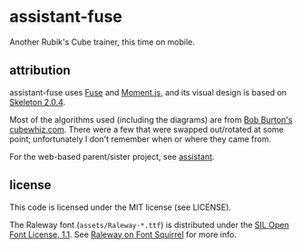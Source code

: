 # assistant-fuse
Another Rubik's Cube trainer, this time on mobile.

## attribution
assistant-fuse uses [Fuse](https://www.fusetools.com/) and [Moment.js](http://momentjs.com/), and its visual design is based on [Skeleton 2.0.4](http://getskeleton.com/).

Most of the algorithms used (including the diagrams) are from [Bob Burton's cubewhiz.com](http://www.cubewhiz.com/). There were a few that were swapped out/rotated at some point; unfortunately I don't remember when or where they came from.

For the web-based parent/sister project, see [assistant](https://github.com/yupferris/assistant).

## license
This code is licensed under the MIT license (see LICENSE).

The Raleway font (`assets/Raleway-*.ttf`) is distributed under the [SIL Open Font License, 1.1](http://scripts.sil.org/cms/scripts/page.php?site_id=nrsi&id=OFL). See [Raleway on Font Squirrel](https://www.fontsquirrel.com/fonts/raleway) for more info.
